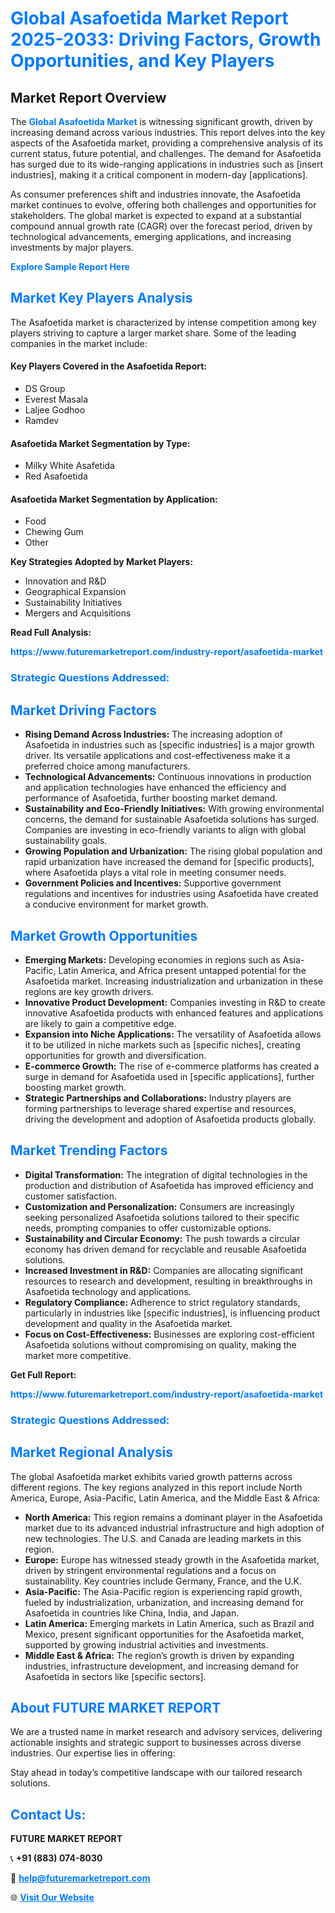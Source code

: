 <h1 style="color: #007BFF;">Global Asafoetida Market Report 2025-2033: Driving Factors, Growth Opportunities, and Key Players</h1>

<section id="overview">
<h2>Market Report Overview</h2>
<p>The <a href="https://www.futuremarketreport.com/industry-report/asafoetida-market" style="color: #007BFF; text-decoration: none;"><strong>Global Asafoetida Market</strong></a> is witnessing significant growth, driven by increasing demand across various industries. This report delves into the key aspects of the Asafoetida market, providing a comprehensive analysis of its current status, future potential, and challenges. The demand for Asafoetida has surged due to its wide-ranging applications in industries such as [insert industries], making it a critical component in modern-day [applications].</p>
<p>As consumer preferences shift and industries innovate, the Asafoetida market continues to evolve, offering both challenges and opportunities for stakeholders. The global market is expected to expand at a substantial compound annual growth rate (CAGR) over the forecast period, driven by technological advancements, emerging applications, and increasing investments by major players.</p>
</section>

<section id="overview">
<p><a href="https://www.futuremarketreport.com/request-sample/reportId=57240" style="color: #007BFF; text-decoration: none;"><strong>Explore Sample Report Here</strong></a></p>
</section>

<section id="key-players">
<h2 style="color: #007BFF;">Market Key Players Analysis</h2>
<p>The Asafoetida market is characterized by intense competition among key players striving to capture a larger market share. Some of the leading companies in the market include:</p>
<h4>Key Players Covered in the Asafoetida Report:</h4>
<ul><li>DS Group</li><li>Everest Masala</li><li>Laljee Godhoo</li><li>Ramdev</li></ul>
<h4>Asafoetida Market Segmentation by Type:</h4>
<ul><li>Milky White Asafetida</li><li>Red Asafoetida</li></ul>

<h4>Asafoetida Market Segmentation by Application:</h4>
<ul><li>Food</li><li>Chewing Gum</li><li>Other</li></ul>
<p><strong>Key Strategies Adopted by Market Players:</strong></p>
<ul>
<li>Innovation and R&D</li>
<li>Geographical Expansion</li>
<li>Sustainability Initiatives</li>
<li>Mergers and Acquisitions</li>
</ul>
</section>

<section>
<p><strong>Read Full Analysis: </strong></p><a href="https://www.futuremarketreport.com/industry-report/asafoetida-market" style="color: #007BFF; text-decoration: none;"><strong>https://www.futuremarketreport.com/industry-report/asafoetida-market</strong></a>
<h3 style="color: #007BFF;">Strategic Questions Addressed:</h3>
</section>

<section id="driving-factors">
<h2 style="color: #007BFF;">Market Driving Factors</h2>
<ul>
<li><strong>Rising Demand Across Industries:</strong> The increasing adoption of Asafoetida in industries such as [specific industries] is a major growth driver. Its versatile applications and cost-effectiveness make it a preferred choice among manufacturers.</li>
<li><strong>Technological Advancements:</strong> Continuous innovations in production and application technologies have enhanced the efficiency and performance of Asafoetida, further boosting market demand.</li>
<li><strong>Sustainability and Eco-Friendly Initiatives:</strong> With growing environmental concerns, the demand for sustainable Asafoetida solutions has surged. Companies are investing in eco-friendly variants to align with global sustainability goals.</li>
<li><strong>Growing Population and Urbanization:</strong> The rising global population and rapid urbanization have increased the demand for [specific products], where Asafoetida plays a vital role in meeting consumer needs.</li>
<li><strong>Government Policies and Incentives:</strong> Supportive government regulations and incentives for industries using Asafoetida have created a conducive environment for market growth.</li>
</ul>
</section>

<section id="growth-opportunities">
<h2 style="color: #007BFF;">Market Growth Opportunities</h2>
<ul>
<li><strong>Emerging Markets:</strong> Developing economies in regions such as Asia-Pacific, Latin America, and Africa present untapped potential for the Asafoetida market. Increasing industrialization and urbanization in these regions are key growth drivers.</li>
<li><strong>Innovative Product Development:</strong> Companies investing in R&D to create innovative Asafoetida products with enhanced features and applications are likely to gain a competitive edge.</li>
<li><strong>Expansion into Niche Applications:</strong> The versatility of Asafoetida allows it to be utilized in niche markets such as [specific niches], creating opportunities for growth and diversification.</li>
<li><strong>E-commerce Growth:</strong> The rise of e-commerce platforms has created a surge in demand for Asafoetida used in [specific applications], further boosting market growth.</li>
<li><strong>Strategic Partnerships and Collaborations:</strong> Industry players are forming partnerships to leverage shared expertise and resources, driving the development and adoption of Asafoetida products globally.</li>
</ul>
</section>

<section id="trending-factors">
<h2 style="color: #007BFF;">Market Trending Factors</h2>
<ul>
<li><strong>Digital Transformation:</strong> The integration of digital technologies in the production and distribution of Asafoetida has improved efficiency and customer satisfaction.</li>
<li><strong>Customization and Personalization:</strong> Consumers are increasingly seeking personalized Asafoetida solutions tailored to their specific needs, prompting companies to offer customizable options.</li>
<li><strong>Sustainability and Circular Economy:</strong> The push towards a circular economy has driven demand for recyclable and reusable Asafoetida solutions.</li>
<li><strong>Increased Investment in R&D:</strong> Companies are allocating significant resources to research and development, resulting in breakthroughs in Asafoetida technology and applications.</li>
<li><strong>Regulatory Compliance:</strong> Adherence to strict regulatory standards, particularly in industries like [specific industries], is influencing product development and quality in the Asafoetida market.</li>
<li><strong>Focus on Cost-Effectiveness:</strong> Businesses are exploring cost-efficient Asafoetida solutions without compromising on quality, making the market more competitive.</li>
</ul>
</section>

<section>
<p><strong>Get Full Report: </strong></p><a href="https://www.futuremarketreport.com/industry-report/asafoetida-market" style="color: #007BFF; text-decoration: none;"><strong>https://www.futuremarketreport.com/industry-report/asafoetida-market</strong></a>
<h3 style="color: #007BFF;">Strategic Questions Addressed:</h3>
</section>


<section id="regional-analysis">
<h2 style="color: #007BFF;">Market Regional Analysis</h2>
<p>The global Asafoetida market exhibits varied growth patterns across different regions. The key regions analyzed in this report include North America, Europe, Asia-Pacific, Latin America, and the Middle East & Africa:</p>
<ul>
<li><strong>North America:</strong> This region remains a dominant player in the Asafoetida market due to its advanced industrial infrastructure and high adoption of new technologies. The U.S. and Canada are leading markets in this region.</li>
<li><strong>Europe:</strong> Europe has witnessed steady growth in the Asafoetida market, driven by stringent environmental regulations and a focus on sustainability. Key countries include Germany, France, and the U.K.</li>
<li><strong>Asia-Pacific:</strong> The Asia-Pacific region is experiencing rapid growth, fueled by industrialization, urbanization, and increasing demand for Asafoetida in countries like China, India, and Japan.</li>
<li><strong>Latin America:</strong> Emerging markets in Latin America, such as Brazil and Mexico, present significant opportunities for the Asafoetida market, supported by growing industrial activities and investments.</li>
<li><strong>Middle East & Africa:</strong> The region’s growth is driven by expanding industries, infrastructure development, and increasing demand for Asafoetida in sectors like [specific sectors].</li>
</ul>
</section>

<footer>
<h2 style="color: #007BFF;">About FUTURE MARKET REPORT</h2>
<p>We are a trusted name in market research and advisory services, delivering actionable insights and strategic support to businesses across diverse industries. Our expertise lies in offering:</p>

<p>Stay ahead in today’s competitive landscape with our tailored research solutions.</p>

<h2 style="color: #007BFF;">Contact Us:</h2>
<p><strong>FUTURE MARKET REPORT</strong></p>
<p>📞 <strong>+91 (883) 074-8030</strong></p>
<p>📧 <strong><a href="mailto:help@futuremarketreport.com" style="color: #007BFF;">help@futuremarketreport.com</a></strong></p>
<p>🌐 <strong><a href="https://www.futuremarketreport.com/" style="color: #007BFF;">Visit Our Website</a></strong></p>
</footer>